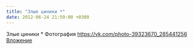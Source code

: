 ```yaml
---
title: "Злые циники *"
date: 2012-06-24 21:59:00 +0300
---
```


Злые циники *
Фотография
<a class="vk-attach" href="https://vk.com/photo-39323670_285441256">https://vk.com/photo-39323670_285441256</a>
<a class="vk-attach" href="https://vk.com/photo-39323670_285441256">Вложение</a>
